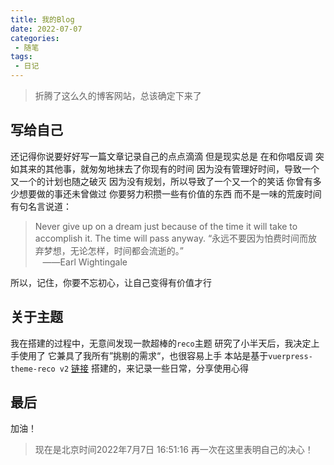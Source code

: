 ```yaml
---
title: 我的Blog
date: 2022-07-07
categories:
 - 随笔
tags:
 - 日记
---
```


> 折腾了这么久的博客网站，总该确定下来了

<!-- more -->

## 写给自己

还记得你说要好好写一篇文章记录自己的点点滴滴
但是现实总是 在和你唱反调
突如其来的其他事，就匆匆地抹去了你现有的时间
因为没有管理好时间，导致一个又一个的计划也随之破灭
因为没有规划，所以导致了一个又一个的笑话
你曾有多少想要做的事还未曾做过
你要努力积攒一些有价值的东西
而不是一味的荒废时间
有句名言说道：

> Never give up on a dream just because of the time it will take to accomplish it. The time will pass anyway.
> “永远不要因为怕费时间而放弃梦想，无论怎样，时间都会流逝的。”
>                                                            ——Earl Wightingale

所以，记住，你要不忘初心，让自己变得有价值才行

## 关于主题

我在搭建的过程中，无意间发现一款超棒的`reco`主题
研究了小半天后，我决定上手使用了
它兼具了我所有”挑剔的需求“，也很容易上手
本站是基于`vuerpress-theme-reco v2` [链接](http://v2.vuepress-reco.recoluan.com/) 搭建的，来记录一些日常，分享使用心得

## 最后

加油！

> 现在是北京时间2022年7月7日 16:51:16 再一次在这里表明自己的决心！